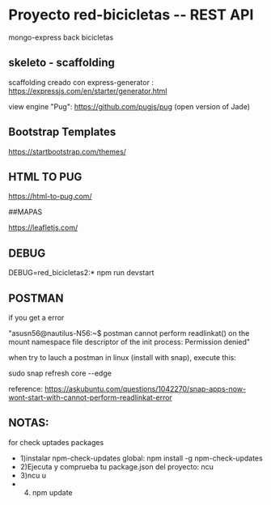 # Proyecto  red-bicicletas  -- REST API
mongo-express  back bicicletas

## skeleto - scaffolding 

scaffolding creado con express-generator : https://expressjs.com/en/starter/generator.html

view engine "Pug": https://github.com/pugjs/pug  (open version of Jade) 

## Bootstrap Templates

https://startbootstrap.com/themes/

## HTML TO PUG

https://html-to-pug.com/

##MAPAS

https://leafletjs.com/


## DEBUG
DEBUG=red_bicicletas2:* npm run devstart

## POSTMAN

if you get a error

"asusn56@nautilus-N56:~$ postman
cannot perform readlinkat() on the mount namespace file descriptor of the init process: Permission denied"

 when try to lauch a postman in linux (install with snap), execute this:

 sudo snap refresh core --edge

 reference: https://askubuntu.com/questions/1042270/snap-apps-now-wont-start-with-cannot-perform-readlinkat-error


 ## NOTAS:
 for check uptades packages

  - 1)instalar npm-check-updates global: npm install -g npm-check-updates
  - 2)Ejecuta y comprueba tu package.json del proyecto: ncu
  - 3)ncu u
  - 4) npm update